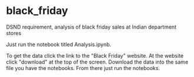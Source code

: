 # black_friday
DSND requirement, analysis of black friday sales at Indian department stores

Just run the notebook titled Analysis.ipynb.

To get the data click the link to the "Black Friday" website. At the website click "download" at the top of the screen. Download the data into the same file you have the notebooks. From there just run the notebooks. 
